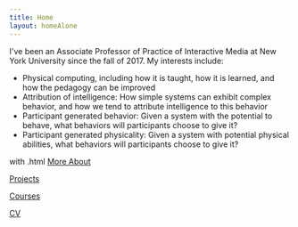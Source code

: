 ```yaml
---
title: Home
layout: homeAlone
---
```


I've been an Associate Professor of Practice of Interactive Media at New York
University since the fall of 2017. My interests include:

- Physical computing, including how it is taught, how it is learned, 
and how the pedagogy can be improved
- Attribution of intelligence: How simple systems can exhibit complex
behavior, and how we tend to attribute intelligence to this behavior
- Participant generated behavior: Given a system with the potential to behave,
	what behaviors will participants choose to give it?
- Participant generated physicality: Given a system with potential physical
	abilities,
	what behaviors will participants choose to give it?


with .html
[More About](http://michaelshiloh.github.io/about.html)

[Projects](http://michaelshiloh.github.io/projects)

[Courses](http://michaelshiloh.github.io/courses)

[CV](http://michaelshiloh.github.io/michaelShiloh_CV_2019.pdf)

